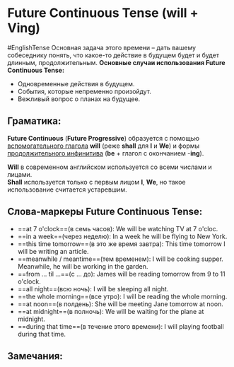 # Future Continuous Tense (will + Ving)
#EnglishTense 
	Основная задача этого времени – дать вашему собеседнику понять, что какое-то действие в будущем будет и будет длинным, продолжительным.
**Основные случаи использования Future Continuous Tense:**
- Одновременные действия в будущем.
- События, которые непременно произойдут.
- Вежливый вопрос о планах на будущее.

## Граматика:
**Future Continuous** (**Future Progressive**) образуется с помощью [вспомогательного глагола](https://grammarway.com/ru/verbs#vspomogatelnye-glagoly) **will** (реже **shall** для **I** и **We**) и формы [продолжительного инфинитива](https://grammarway.com/ru/infinitive#infinitiv-v-aktivnom-zaloge) (**be** + глагол с окончанием -**ing**).

**Will** в современном английском используется со всеми числами и лицами.  
**Shall** используется только с первым лицом **I**, **We**, но такое использование считается устаревшим.

## Слова-маркеры Future Continuous Tense:
- ==at 7 o'clock==(в семь часов): We will be watching TV at 7 o'cloc.
- ==in a week==(через неделю): In a week he will be flying to New York.
- ==this time tomorrow==(в это же время завтра): This time tomorrow I will be writing an article.
- ==meanwhile / meantime==(тем временем): I will be cooking supper. Meanwhile, he will be working in the garden.
- ==from ... til ...==(с ... до): James will be reading tomorrow from 9 to 11 o'clock.
- ==all night==(всю ночь): I will be sleeping all night.
- ==the whole morning==(все утро): I will be reading the whole morning.
- ==at noon==(в полдень): She will be meeting Jane tomorrow at noon.
- ==at midnight==(в полночь): We will be waiting for the plane at midnight.
- ==during that time==(в течение этого времени): I will playing football during that time. 

## Замечания: